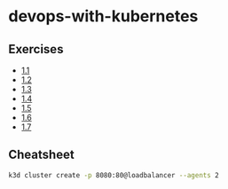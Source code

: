 # devops-with-kubernetes

## Exercises

* [1.1](log-output/)
* [1.2](/project/)
* [1.3](/log-output/)
* [1.4](/todo-app/)
* [1.5](/todo-app/)
* [1.6](/todo-app/)
* [1.7](/log-output/)

## Cheatsheet

```bash
k3d cluster create -p 8080:80@loadbalancer --agents 2
```
